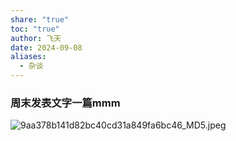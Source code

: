 ```yaml
---
share: "true"
toc: "true"
author: 飞天
date: 2024-09-08
aliases:
  - 杂谈
---
```


### 周末发表文字一篇mmm

![9aa378b141d82bc40cd31a849fa6bc46_MD5.jpeg](https://flynx.dev/post/attachments/9aa378b141d82bc40cd31a849fa6bc46_MD5.jpeg)
